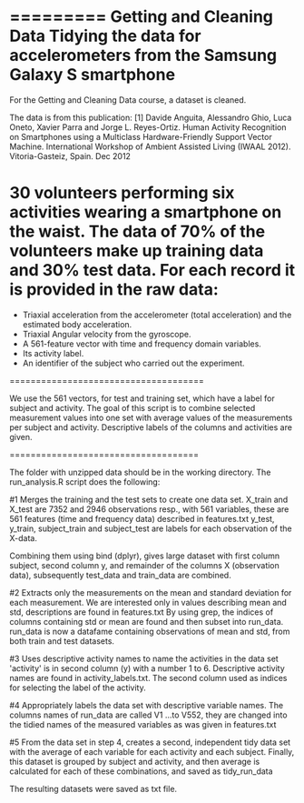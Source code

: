 =========
Getting and Cleaning Data
Tidying the data for accelerometers from the Samsung Galaxy S smartphone
=========

For the Getting and Cleaning Data course, a dataset is cleaned.

The data is from this publication: 
[1] Davide Anguita, Alessandro Ghio, Luca Oneto, Xavier Parra and Jorge L. Reyes-Ortiz. Human Activity Recognition on Smartphones using a Multiclass Hardware-Friendly Support Vector Machine. International Workshop of Ambient Assisted Living (IWAAL 2012). Vitoria-Gasteiz, Spain. Dec 2012

30 volunteers performing six activities wearing a smartphone on the waist.
The data of 70% of the volunteers make up training data and 30% test data. 
For each record it is provided in the raw data:
======================================

- Triaxial acceleration from the accelerometer (total acceleration) and the estimated body acceleration.
- Triaxial Angular velocity from the gyroscope. 
- A 561-feature vector with time and frequency domain variables. 
- Its activity label. 
- An identifier of the subject who carried out the experiment.

=====================================


We use the 561 vectors, for test and training set, which have a label for subject and activity. The goal of this script is to combine selected measurement values into one set with average values of the measurements per subject and activity. Descriptive labels of the columns and activities are given.

====================================

The folder with unzipped data should be in the working directory.
The run_analysis.R script does the following:

#1 Merges the training and the test sets to create one data set.
X_train and X_test are 7352 and 2946 observations resp., with 561 variables, these are 561 features (time and frequency data) described in features.txt y_test, y_train, subject_train and subject_test are labels for each observation of the X-data.

Combining them using bind (dplyr), gives large dataset with first column subject, second column y, and remainder of the columns X (observation data), subsequently test_data and train_data are combined.

#2 Extracts only the measurements on the mean and standard deviation for each measurement. 
We are interested only in values describing mean and std, descriptions are found in features.txt By using grep, the indices of columns containing std or mean are found and then subset into run_data.
run_data is now a datafame containing observations of mean and std, from both train and test datasets.

#3 Uses descriptive activity names to name the activities in the data set
'activity' is in second column (y) with a number 1 to 6.
Descriptive activity names are found in activity_labels.txt. The second column used as indices for selecting the label of the activity.

#4 Appropriately labels the data set with descriptive variable names.
The columns names of run_data are called V1 ...to  V552, they are changed into the  tidied names of the measured variables as was given in features.txt

#5 From the data set in step 4, creates a second, independent tidy data set with the average of each variable for each activity and each subject.
Finally, this dataset is grouped by subject and activity, and then average is calculated for each of these combinations, and saved as tidy_run_data

The resulting datasets were saved as txt file.
